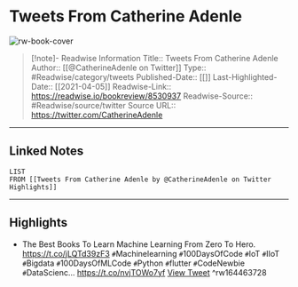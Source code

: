 # Tweets From Catherine Adenle

![rw-book-cover](https://pbs.twimg.com/profile_images/1759601298431729665/G98Dry5i.jpg)
<br>
>[!note]- Readwise Information
>Title:: Tweets From Catherine Adenle
>Author:: [[@CatherineAdenle on Twitter]]
>Type:: #Readwise/category/tweets
>Published-Date:: [[]]
>Last-Highlighted-Date:: [[2021-04-05]]
>Readwise-Link:: https://readwise.io/bookreview/8530937
>Readwise-Source:: #Readwise/source/twitter
>Source URL:: https://twitter.com/CatherineAdenle
--- 

## Linked Notes
```dataview
LIST
FROM [[Tweets From Catherine Adenle by @CatherineAdenle on Twitter Highlights]]
```

---

## Highlights
- The Best Books To Learn Machine Learning From Zero To Hero.
  https://t.co/jLQTd39zF3
  `#`Machinelearning `#`100DaysOfCode `#`IoT `#`IIoT `#`Bigdata `#`100DaysOfMLCode `#`Python `#`flutter `#`CodeNewbie `#`DataScienc... https://t.co/nvjTOWo7yf [View Tweet](https://readwise.io/open/164463728) ^rw164463728
